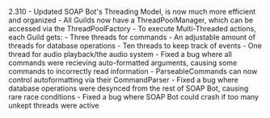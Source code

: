 2.310
    - Updated SOAP Bot's Threading Model, is now much more efficient and organized
        - All Guilds now have a ThreadPoolManager, which can be accessed via the ThreadPoolFactory
        - To execute Multi-Threaded actions, each Guild gets:
            - Three threads for commands
            - An adjustable amount of threads for database operations
            - Ten threads to keep track of events
            - One thread for audio playback/the audio system
    - Fixed a bug where all commands were recieving auto-formatted arguments, causing some commands to incorrectly read information
        - ParseableCommands can now control autoformatting via their CommandParser
    - Fixed a bug where database operations were desynced from the rest of SOAP Bot, causing rare race conditions
    - Fixed a bug where SOAP Bot could crash if too many unkept threads were active